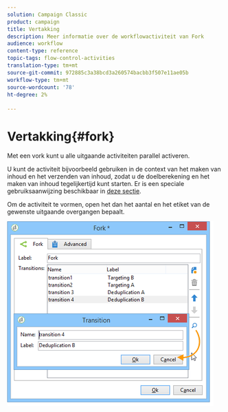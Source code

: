 ```yaml
---
solution: Campaign Classic
product: campaign
title: Vertakking
description: Meer informatie over de workflowactiviteit van Fork
audience: workflow
content-type: reference
topic-tags: flow-control-activities
translation-type: tm+mt
source-git-commit: 972885c3a38bcd3a260574bacbb3f507e11ae05b
workflow-type: tm+mt
source-wordcount: '78'
ht-degree: 2%

---
```



# Vertakking{#fork}

Met een vork kunt u alle uitgaande activiteiten parallel activeren.

U kunt de activiteit bijvoorbeeld gebruiken in de context van het maken van inhoud en het verzenden van inhoud, zodat u de doelberekening en het maken van inhoud tegelijkertijd kunt starten. Er is een speciale gebruiksaanwijzing beschikbaar in [deze sectie](../../delivery/using/automating-via-workflows.md#creating-the-delivery-and-its-content).

Om de activiteit te vormen, open het dan het aantal en het etiket van de gewenste uitgaande overgangen bepaalt.

![](assets/s_user_segmentation_fork.png)
